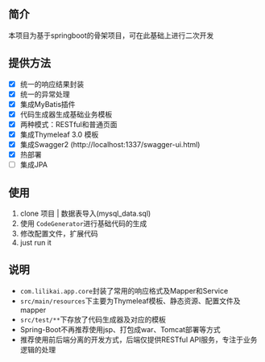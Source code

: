 ## 简介
  本项目为基于springboot的骨架项目，可在此基础上进行二次开发

## 提供方法
  - [x] 统一的响应结果封装
  - [x] 统一的异常处理
  - [x] 集成MyBatis插件
  - [x] 代码生成器生成基础业务模板
  - [x] 两种模式：RESTful和普通页面
  - [x] 集成Thymeleaf 3.0 模板
  - [x] 集成Swagger2 (http://localhost:1337/swagger-ui.html)
  - [x] 热部署
  - [ ] 集成JPA

## 使用
  1. clone 项目 | 数据表导入(mysql_data.sql)
  2. 使用 ```CodeGenerator```进行基础代码的生成
  3. 修改配置文件，扩展代码
  4. just run it

## 说明
  - ```com.lilikai.app.core```封装了常用的响应格式及Mapper和Service
  - ```src/main/resources```下主要为Thymeleaf模板、静态资源、配置文件及mapper
  - ```src/test/**```下存放了代码生成器及对应的模板
  - Spring-Boot不再推荐使用jsp、打包成war、Tomcat部署等方式
  - 推荐使用前后端分离的开发方式，后端仅提供RESTful API服务，专注于业务逻辑的处理
